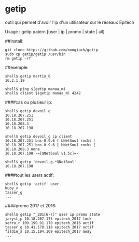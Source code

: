 getip
=====

outil qui permet d'avoir l'ip d'un utilisateur sur le réseaux Epitech

Usage : getip patern [user | ip | promo | state | all]

##Install:
```
git clone https://github.com/nongiach/getip
sudo cp getip/getip /usr/bin
rm getip -rf
```

##exemple:
```
shell$ getip martin_6
10.2.1.19

shell$ ping $(getip manaa_m)
shell$ client $(getip manaa_m) 4242
```

####cas ou plusieur ip:
```
shell$ getip devoil_g
10.18.207.251 
10.18.207.251 
10.18.208.3 
10.18.207.198

shell$ getip devoil_g ip client
10.18.207.251 bns-0.9.6 [ bNetSoul rocks ] 
10.18.207.251 bns-0.9.6 [ bNetSoul rocks ] 
10.18.208.3 none 
10.18.207.198 -=[QNetSoul v1.5c]=- 

shell$ getip 'devoil_g.*QNetSoul'
10.18.207.198
```

####tout les users actif:
```
shell$ getip 'actif' user
kuoy_v 
tasser_g 
...
```

####promo 2017 et 2016:
```
shell$ getip "_201[6-7]" user ip promo state
jaryst_p 10.18.207.173 epitech_2017 lock
serra_r 109.190.91.170 epitech_2016 actif
tasser_g 10.41.178.118 epitech_2017 actif 
fildie_a 10.15.194.169 epitech_2017 away
...
```
